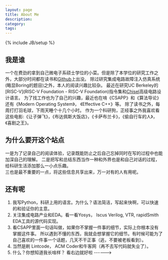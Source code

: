 ```yaml
---
layout: page
title: About Me
description: 
category: 
tags: 
---
```

{% include JB/setup %}

## 我是谁
一个在费劲的拿到自己微电子系硕士学位的小菜。但是除了本学位的研究工作之外，大部分时间都在读书和[Github](https://github.com/litaotju)上出没。
除过研究集成电路故障注入仿真系统(略显Boring的题目)之外，本人的阅读兴趣比较杂。
最近在研究UC Berkeley的[RISC-V](RISC-V Foundation - RISC-V Foundation)指令集和[Chisel](https://chisel.eecs.berkeley.edu/)高级电路设计语言。
为了找工作也为了自己的兴趣，最近也在啃《CSAPP》和《算法导论》还有《Modern Operating System》， 《Effective C++》等。
除了读书之外，每周打打羽毛球，下雨天睡个十几个小时。
作为一个科研狗，正经事之外我喜欢看这些电影:《让子弹飞》，《布达佩斯大饭店》，《卡萨布兰卡》，《偷自行车的人》，《喜剧之王》。

## 为什么要开这个站点
一是为了记录自己的阅读体验，记录既能防止之后自己忘掉同时在写的过程中也能加深自己的理解。 
二是把写和总结东西当作一种和外界也是和自己对话的过程，给科研生活添加那么一小点乐趣。     
三也是最不重要的一点，将这些信息共享出来，万一对有的人有用呢。

## 还有呢
1. 我写Python，科研上用的语言。为什么？语法简洁，写起来快啊，可以快速的和验证你的主意。
2. 关注集成电路产业和EDA。看一看Yosys， Iscus Verilog, VTR, rapidSmith EDA工具的源代码实现。
3. 看CSAPP里面一句话叫做，如果你不掌握一件事的细节，实际上你根本没有掌握这件事。
    所以遇到不懂的东西，我就会想掌握它的细节。有时候可能为了自己喜欢的一件事一个话题，几天不干正事（逃，不要被老板看到）。
4. 当然是刷 Lintcode， ACM Coder和牛客网（再不去写代码就失业了）。
5. 什么？你想知道我长啥样？ 看右边就好啦 ------>
